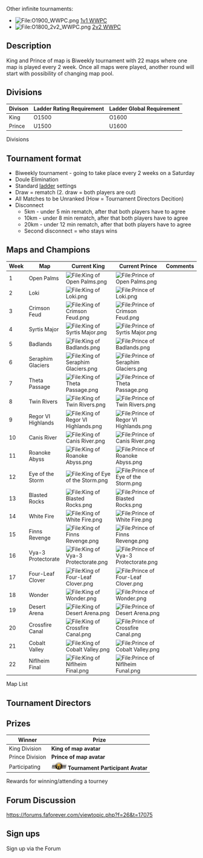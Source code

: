 Other infinite tournaments:

-   ![<File:O1900_WWPC.png>](O1900_WWPC.png "fig:File:O1900_WWPC.png")
    [1v1 WWPC](World_Wide_People's_Championship "wikilink")
-   ![<File:O1800_2v2_WWPC.png>](O1800_2v2_WWPC.png "fig:File:O1800_2v2_WWPC.png")
    [2v2 WWPC](2v2_World_Wide_People's_Championship "wikilink")

## Description

King and Prince of map is Biweekly tournament with 22 maps where one map
is played every 2 week. Once all maps were played, another round will
start with possibility of changing map pool.

## Divisions

| Divison | Ladder Rating Requirement | Ladder Global Requirement |
|---------|---------------------------|---------------------------|
| King    | O1500                     | O1600                     |
| Prince  | U1500                     | U1600                     |

Divisions

## Tournament format

-   Biweekly tournament - going to take place every 2 weeks on a
    Saturday
-   Doule Elimination
-   Standard [ladder](The_Ladder "wikilink") settings
-   Draw = rematch (2. draw = both players are out)
-   All Matches to be Unranked (How = Tournament Directors Decition)
-   Disconnect
    -   5km - under 5 min rematch, after that both players have to agree
    -   10km - under 8 min rematch, after that both players have to
        agree
    -   20km - under 12 min rematch, after that both players have to
        agree
    -   Second disconnect = who stays wins

## Maps and Champions

| Week | Map                | Current King                                                                                                   | Current Prince                                                                                                       | Comments |
|------|--------------------|----------------------------------------------------------------------------------------------------------------|----------------------------------------------------------------------------------------------------------------------|----------|
| 1    | Open Palms         | ![<File:King> of Open Palms.png](King_of_Open_Palms.png "File:King of Open Palms.png")                         | ![<File:Prince> of Open Palms.png](Prince_of_Open_Palms.png "File:Prince of Open Palms.png")                         |          |
| 2    | Loki               | ![<File:King> of Loki.png](King_of_Loki.png "File:King of Loki.png")                                           | ![<File:Prince> of Loki.png](Prince_of_Loki.png "File:Prince of Loki.png")                                           |          |
| 3    | Crimson Feud       | ![<File:King> of Crimson Feud.png](King_of_Crimson_Feud.png "File:King of Crimson Feud.png")                   | ![<File:Prince> of Crimson Feud.png](Prince_of_Crimson_Feud.png "File:Prince of Crimson Feud.png")                   |          |
| 4    | Syrtis Major       | ![<File:King> of Syrtis Major.png](King_of_Syrtis_Major.png "File:King of Syrtis Major.png")                   | ![<File:Prince> of Syrtis Major.png](Prince_of_Syrtis_Major.png "File:Prince of Syrtis Major.png")                   |          |
| 5    | Badlands           | ![<File:King> of Badlands.png](King_of_Badlands.png "File:King of Badlands.png")                               | ![<File:Prince> of Badlands.png](Prince_of_Badlands.png "File:Prince of Badlands.png")                               |          |
| 6    | Seraphim Glaciers  | ![<File:King> of Seraphim Glaciers.png](King_of_Seraphim_Glaciers.png "File:King of Seraphim Glaciers.png")    | ![<File:Prince> of Seraphim Glaciers.png](Prince_of_Seraphim_Glaciers.png "File:Prince of Seraphim Glaciers.png")    |          |
| 7    | Theta Passage      | ![<File:King> of Theta Passage.png](King_of_Theta_Passage.png "File:King of Theta Passage.png")                | ![<File:Prince> of Theta Passage.png](Prince_of_Theta_Passage.png "File:Prince of Theta Passage.png")                |          |
| 8    | Twin Rivers        | ![<File:King> of Twin Rivers.png](King_of_Twin_Rivers.png "File:King of Twin Rivers.png")                      | ![<File:Prince> of Twin Rivers.png](Prince_of_Twin_Rivers.png "File:Prince of Twin Rivers.png")                      |          |
| 9    | Regor VI Highlands | ![<File:King> of Regor VI Highlands.png](King_of_Regor_VI_Highlands.png "File:King of Regor VI Highlands.png") | ![<File:Prince> of Regor VI Highlands.png](Prince_of_Regor_VI_Highlands.png "File:Prince of Regor VI Highlands.png") |          |
| 10   | Canis River        | ![<File:King> of Canis River.png](King_of_Canis_River.png "File:King of Canis River.png")                      | ![<File:Prince> of Canis River.png](Prince_of_Canis_River.png "File:Prince of Canis River.png")                      |          |
| 11   | Roanoke Abyss      | ![<File:King> of Roanoke Abyss.png](King_of_Roanoke_Abyss.png "File:King of Roanoke Abyss.png")                | ![<File:Prince> of Roanoke Abyss.png](Prince_of_Roanoke_Abyss.png "File:Prince of Roanoke Abyss.png")                |          |
| 12   | Eye of the Storm   | ![<File:King> of Eye of the Storm.png](King_of_Eye_of_the_Storm.png "File:King of Eye of the Storm.png")       | ![<File:Prince> of Eye of the Storm.png](Prince_of_Eye_of_the_Storm.png "File:Prince of Eye of the Storm.png")       |          |
| 13   | Blasted Rocks      | ![<File:King> of Blasted Rocks.png](King_of_Blasted_Rocks.png "File:King of Blasted Rocks.png")                | ![<File:Prince> of Blasted Rocks.png](Prince_of_Blasted_Rocks.png "File:Prince of Blasted Rocks.png")                |          |
| 14   | White Fire         | ![<File:King> of White Fire.png](King_of_White_Fire.png "File:King of White Fire.png")                         | ![<File:Prince> of White Fire.png](Prince_of_White_Fire.png "File:Prince of White Fire.png")                         |          |
| 15   | Finns Revenge      | ![<File:King> of Finns Revenge.png](King_of_Finns_Revenge.png "File:King of Finns Revenge.png")                | ![<File:Prince> of Finns Revenge.png](Prince_of_Finns_Revenge.png "File:Prince of Finns Revenge.png")                |          |
| 16   | Vya-3 Protectorate | ![<File:King> of Vya-3 Protectorate.png](King_of_Vya-3_Protectorate.png "File:King of Vya-3 Protectorate.png") | ![<File:Prince> of Vya-3 Protectorate.png](Prince_of_Vya-3_Protectorate.png "File:Prince of Vya-3 Protectorate.png") |          |
| 17   | Four-Leaf Clover   | ![<File:King> of Four-Leaf Clover.png](King_of_Four-Leaf_Clover.png "File:King of Four-Leaf Clover.png")       | ![<File:Prince> of Four-Leaf Clover.png](Prince_of_Four-Leaf_Clover.png "File:Prince of Four-Leaf Clover.png")       |          |
| 18   | Wonder             | ![<File:King> of Wonder.png](King_of_Wonder.png "File:King of Wonder.png")                                     | ![<File:Prince> of Wonder.png](Prince_of_Wonder.png "File:Prince of Wonder.png")                                     |          |
| 19   | Desert Arena       | ![<File:King> of Desert Arena.png](King_of_Desert_Arena.png "File:King of Desert Arena.png")                   | ![<File:Prince> of Desert Arena.png](Prince_of_Desert_Arena.png "File:Prince of Desert Arena.png")                   |          |
| 20   | Crossfire Canal    | ![<File:King> of Crossfire Canal.png](King_of_Crossfire_Canal.png "File:King of Crossfire Canal.png")          | ![<File:Prince> of Crossfire Canal.png](Prince_of_Crossfire_Canal.png "File:Prince of Crossfire Canal.png")          |          |
| 21   | Cobalt Valley      | ![<File:King> of Cobalt Valley.png](King_of_Cobalt_Valley.png "File:King of Cobalt Valley.png")                | ![<File:Prince> of Cobalt Valley.png](Prince_of_Cobalt_Valley.png "File:Prince of Cobalt Valley.png")                |          |
| 22   | Niflheim Final     | ![<File:King> of Niflheim Final.png](King_of_Niflheim_Final.png "File:King of Niflheim Final.png")             | ![<File:Prince> of Niflheim Funal.png](Prince_of_Niflheim_Funal.png "File:Prince of Niflheim Funal.png")             |          |

Map List

## Tournament Directors

## Prizes

| Winner          | Prize                                                                                                                                    |
|-----------------|------------------------------------------------------------------------------------------------------------------------------------------|
| King Division   | **King of map avatar**                                                                                                                   |
| Prince Division | **Prince of map avatar**                                                                                                                 |
| Participating   | ![<File:Tournament> Participant.png](Tournament_Participant.png "fig:File:Tournament Participant.png") **Tournament Participant Avatar** |

Rewards for winning/attending a tourney

## Forum Discussion

<https://forums.faforever.com/viewtopic.php?f=26&t=17075>

## Sign ups

Sign up via the Forum